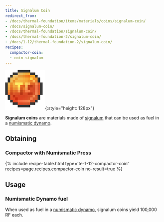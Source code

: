```yaml
---
title: Signalum Coin
redirect_from:
- /docs/thermal-foundation/items/materials/coins/signalum-coin/
- /docs/signalum-coin/
- /docs/thermal-foundation/signalum-coin/
- /docs/thermal-foundation-2/signalum-coin/
- /docs/1.12/thermal-foundation-2/signalum-coin/
recipes:
  compactor-coin:
  - coin-signalum
---
```


![Signalum coin](/assets/images/thermal-foundation-2/coin-signalum.png){:style="height: 128px"}


**Signalum coins** are materials made of [signalum](/docs/1.12/thermal-foundation/signalum-ingot/) that
can be used as fuel in a [numismatic dynamo](/docs/1.12/thermal-expansion/numismatic-dynamo/).


Obtaining
---------

### Compactor with Numismatic Press
{% include recipe-table.html type='te-1-12-compactor-coin' recipes=page.recipes.compactor-coin no-result=true %}


Usage
-----

### Numismatic Dynamo fuel
When used as fuel in a [numismatic dynamo](/docs/1.12/thermal-expansion/numismatic-dynamo/), signalum
coins yield 100,000 RF each.
